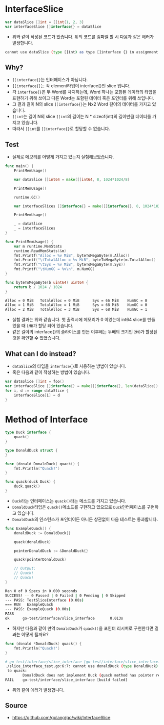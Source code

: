 # InterfaceSlice

```go
var dataSlice []int = []int{1, 2, 3}
var interfaceSlice []interface{} = dataSlice
```

* 위와 같이 작성된 코드가 있습니다. 위의 코드를 컴파일 할 시 다음과 같은 
  에러가 발생합니다. 

```bash
cannot use dataSlice (type []int) as type []interface {} in assignment
```

## Why? 

* `[]interface{}`는 인터페이스가 아닙니다.
* `[]interface{}`는 각 element타입이 interface{}인 slice 입니다.
* 각 `interface{}`은 두 Word를 차지하는데,
  Word 하나는 포함된 데이터의 타입을 표현하기 위해 쓰이고
  다른 Word는 포함된 데이터 혹은 포인터를 위해 쓰입니다.
* 그 결과 길이 N의 slice `[]interface{}`는 Nx2 Word 길이의 데이터를 가지고
  있습니다.
* `[]int`는 길이 N의 slice `[]int`의 길이는 N * sizeof(int)의 길이만큼 데이터를
  가지고 있습니다.
* 따라서 `[]int`를 `[]interface{}`로 할당할 수 없습니다.

## Test

* 실제로 메모리를 어떻게 가지고 있는지 실험해보았습니다.

```go
func main() {
	PrintMemUsage()

	var dataSlice []int64 = make([]int64, 0, 1024*1024/8)

	PrintMemUsage()

	runtime.GC()

	var interfaceSlices []interface{} = make([]interface{}, 0, 1024*1024/8)

	PrintMemUsage()

	_ = dataSlice
	_ = interfaceSlices
}

func PrintMemUsage() {
	var m runtime.MemStats
	runtime.ReadMemStats(&m)
	fmt.Printf("Alloc = %v MiB", byteToMegaByte(m.Alloc))
	fmt.Printf("\tTotalAlloc = %v MiB", byteToMegaByte(m.TotalAlloc))
	fmt.Printf("\tSys = %v MiB", byteToMegaByte(m.Sys))
	fmt.Printf("\tNumGC = %v\n", m.NumGC)
}

func byteToMegaByte(b uint64) uint64 {
	return b / 1024 / 1024
}
```

```bash
Alloc = 0 MiB   TotalAlloc = 0 MiB      Sys = 66 MiB    NumGC = 0                              
Alloc = 1 MiB   TotalAlloc = 1 MiB      Sys = 68 MiB    NumGC = 0                              
Alloc = 2 MiB   TotalAlloc = 3 MiB      Sys = 68 MiB    NumGC = 1 
```

* 실험 결과는 위와 같습니다. 첫 출력시에 메모리가 0 이었는데 int64 slice를
  만들었을 때 `1MB`가 할당 되어 있습니다.
* 같은 길이의 interface{}의 슬라이스를 만든 이후에는 두배의 크기인 `2MB`가
  할당된 것을 확인할 수 있었습니다.


## What can I do instead?

* `dataSlice`의 타입을 `interface{}`로 사용하는 방법이 있습니다.
* 혹은 다음과 같이 작성하는 방법이 있습니다.

```go
var dataSlice []int = foo()
var interfaceSlice []interface{} = make([]interface{}, len(dataSlice))
for i, d := range dataSlice {
	interfaceSlice[i] = d
}
```

# Method of Interface

```go
type Duck interface {
	quack()
}

type DonaldDuck struct {
}

func (donald DonaldDuck) quack() {
	fmt.Println("Quack!")
}

func quack(duck Duck) {
	duck.quack()
}
```

* `Duck`라는 인터페이스는 `quack()`라는 메소드를 가지고 있습니다. 
* `DonaldDuck`타입은 `quack()`메소드를 구현하고 있으므로  `Duck`인터페이스를 
  구현하고 있습니다.
* `DonaldDuck`의 인스턴스가 포인터이든 아니든 상관없이 다음 테스트는 
  통과합니다.

```go
func ExampleQuack() {
	donaldDuck := DonaldDuck{}

	quack(donaldDuck)

	pointerDonaldDuck := &DonaldDuck{}

	quack(pointerDonaldDuck)

	// Output:
	// Quack!
	// Quack!
}
```

```bash
Ran 0 of 0 Specs in 0.000 seconds                                                              
SUCCESS! -- 0 Passed | 0 Failed | 0 Pending | 0 Skipped                                        
--- PASS: TestSliceInterface (0.00s)                                                           
=== RUN   ExampleQuack                                                                         
--- PASS: ExampleQuack (0.00s)                                                                 
PASS                                                                                           
ok      go-test/interface/slice_interface       0.013s
```

* 하지만 다음과 같이 만약 `DonaldDuck`가 `quack()`을 포인터 리시버로 
  구현한다면 결과는 어떻게 될까요? 

```go
func (donald *DonaldDuck) quack() {
	fmt.Println("Quack!")
}
```

```bash
# go-test/interface/slice_interface [go-test/interface/slice_interface.test]                   
./slice_interface_test.go:6:7: cannot use donaldDuck (type DonaldDuck) as type Duck in argument
 to quack:                                                                                     
        DonaldDuck does not implement Duck (quack method has pointer receiver)                 
FAIL    go-test/interface/slice_interface [build failed]
```

* 위와 같이 에러가 발생합니다.

## Source

* https://github.com/golang/go/wiki/InterfaceSlice

